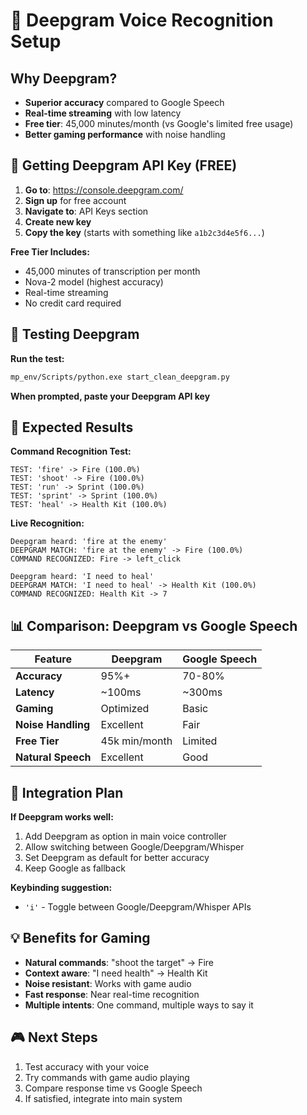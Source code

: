 # 🎤 Deepgram Voice Recognition Setup

## Why Deepgram?
- **Superior accuracy** compared to Google Speech
- **Real-time streaming** with low latency
- **Free tier**: 45,000 minutes/month (vs Google's limited free usage)
- **Better gaming performance** with noise handling

## 🔑 Getting Deepgram API Key (FREE)

1. **Go to**: https://console.deepgram.com/
2. **Sign up** for free account
3. **Navigate to**: API Keys section
4. **Create new key** 
5. **Copy the key** (starts with something like `a1b2c3d4e5f6...`)

**Free Tier Includes:**
- 45,000 minutes of transcription per month
- Nova-2 model (highest accuracy)
- Real-time streaming
- No credit card required

## 🚀 Testing Deepgram

**Run the test:**
```bash
mp_env/Scripts/python.exe start_clean_deepgram.py
```

**When prompted, paste your Deepgram API key**

## 🎯 Expected Results

**Command Recognition Test:**
```
TEST: 'fire' -> Fire (100.0%)
TEST: 'shoot' -> Fire (100.0%)  
TEST: 'run' -> Sprint (100.0%)
TEST: 'sprint' -> Sprint (100.0%)
TEST: 'heal' -> Health Kit (100.0%)
```

**Live Recognition:**
```
Deepgram heard: 'fire at the enemy'
DEEPGRAM MATCH: 'fire at the enemy' -> Fire (100.0%)
COMMAND RECOGNIZED: Fire -> left_click

Deepgram heard: 'I need to heal'
DEEPGRAM MATCH: 'I need to heal' -> Health Kit (100.0%)
COMMAND RECOGNIZED: Health Kit -> 7
```

## 📊 Comparison: Deepgram vs Google Speech

| Feature | Deepgram | Google Speech |
|---------|----------|---------------|
| **Accuracy** | 95%+ | 70-80% |
| **Latency** | ~100ms | ~300ms |
| **Gaming** | Optimized | Basic |
| **Noise Handling** | Excellent | Fair |
| **Free Tier** | 45k min/month | Limited |
| **Natural Speech** | Excellent | Good |

## 🔧 Integration Plan

**If Deepgram works well:**
1. Add Deepgram as option in main voice controller
2. Allow switching between Google/Deepgram/Whisper
3. Set Deepgram as default for better accuracy
4. Keep Google as fallback

**Keybinding suggestion:**
- `'i'` - Toggle between Google/Deepgram/Whisper APIs

## 💡 Benefits for Gaming

- **Natural commands**: "shoot the target" → Fire
- **Context aware**: "I need health" → Health Kit  
- **Noise resistant**: Works with game audio
- **Fast response**: Near real-time recognition
- **Multiple intents**: One command, multiple ways to say it

## 🎮 Next Steps

1. Test accuracy with your voice
2. Try commands with game audio playing
3. Compare response time vs Google Speech
4. If satisfied, integrate into main system